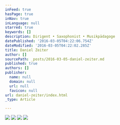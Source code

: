 ```yaml
---
inFeed: true
hasPage: true
inNav: true
inLanguage: null
starred: true
keywords: []
description: Dirigent • Saxophonist • Musikpädagoge
datePublished: '2016-03-05T04:22:06.754Z'
dateModified: '2016-03-05T04:22:02.285Z'
title: Daniel Zeiter
author: []
sourcePath: _posts/2016-03-05-daniel-zeiter.md
published: true
authors: []
publisher:
  name: null
  domain: null
  url: null
  favicon: null
url: daniel-zeiter/index.html
_type: Article

---
```

![](https://s3-us-west-2.amazonaws.com/the-grid-img/p/65bf03fa4afdc51ffd577d0f52e1cad3c3a9edef.jpg)
![](https://s3-us-west-2.amazonaws.com/the-grid-img/p/b88d945b1b86853f26de12b49b6006edf3b66f53.jpg)
![](https://the-grid-user-content.s3-us-west-2.amazonaws.com/93af0211-7432-4270-999f-c9ea5b592bde.jpg)
![](https://the-grid-user-content.s3-us-west-2.amazonaws.com/c93a8e29-dfa9-40f8-9700-12384de283a6.jpg)